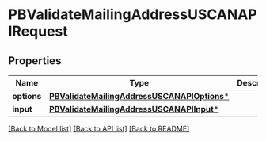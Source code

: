 # PBValidateMailingAddressUSCANAPIRequest

## Properties
Name | Type | Description | Notes
------------ | ------------- | ------------- | -------------
**options** | [**PBValidateMailingAddressUSCANAPIOptions***](PBValidateMailingAddressUSCANAPIOptions.md) |  | [optional] 
**input** | [**PBValidateMailingAddressUSCANAPIInput***](PBValidateMailingAddressUSCANAPIInput.md) |  | [optional] 

[[Back to Model list]](../README.md#documentation-for-models) [[Back to API list]](../README.md#documentation-for-api-endpoints) [[Back to README]](../README.md)



